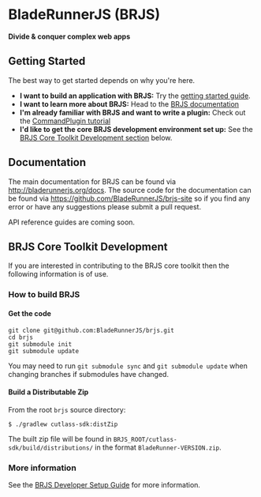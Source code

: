 # BladeRunnerJS (BRJS)

**Divide & conquer complex web apps**

## Getting Started

The best way to get started depends on why you're here.

* **I want to build an application with BRJS:** Try the [getting started guide](http://bladerunnerjs.org/docs/use/getting_started/).
* **I want to learn more about BRJS:** Head to the [BRJS documentation](http://bladerunnerjs.org/docs/)
* **I'm already familiar with BRJS and want to write a plugin:** Check out the [CommandPlugin tutorial](http://bladerunnerjs.org/docs/extend/command_plugin_tutorial/)
* **I'd like to get the core BRJS development environment set up:** See the [BRJS Core Toolkit Development section](https://github.com/BladeRunnerJS/brjs#brjs-core-toolkit-development) below.

## Documentation

The main documentation for BRJS can be found via http://bladerunnerjs.org/docs. The source code for the documentation can be found via https://github.com/BladeRunnerJS/brjs-site so if you find any error or have any suggestions please submit a pull request.

API reference guides are coming soon.

## BRJS Core Toolkit Development

If you are interested in contributing to the BRJS core toolkit then the following information is of use.

### How to build BRJS

#### Get the code

    git clone git@github.com:BladeRunnerJS/brjs.git
    cd brjs
    git submodule init
    git submodule update

You may need to run `git submodule sync` and `git submodule update` when changing branches if submodules have changed.

#### Build a Distributable Zip

From the root `brjs` source directory:

    $ ./gradlew cutlass-sdk:distZip
    
The built zip file will be found in `BRJS_ROOT/cutlass-sdk/build/distributions/` in the format `BladeRunner-VERSION.zip`.

### More information    

See the [BRJS Developer Setup Guide](https://github.com/BladeRunnerJS/brjs/wiki/BRJS-Developer-Setup) for more information.

